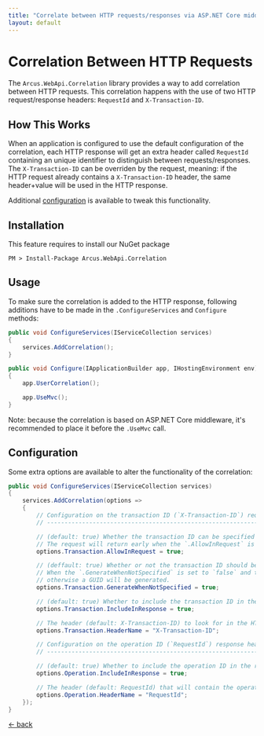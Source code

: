 ```yaml
---
title: "Correlate between HTTP requests/responses via ASP.NET Core middleware"
layout: default
---
```


# Correlation Between HTTP Requests

The `Arcus.WebApi.Correlation` library provides a way to add correlation between HTTP requests. 
This correlation happens with the use of two HTTP request/response headers: `RequestId` and `X-Transaction-ID`.

## How This Works

When an application is configured to use the default configuration of the correlation, each HTTP response will get an extra header called `RequestId` containing an unique identifier to distinguish between requests/responses.
The `X-Transaction-ID` can be overriden by the request, meaning: if the HTTP request already contains a `X-Transaction-ID` header, the same header+value will be used in the HTTP response.

Additional [configuration](#configuration) is available to tweak this functionality.

## Installation

This feature requires to install our NuGet package

```shell
PM > Install-Package Arcus.WebApi.Correlation
```

## Usage

To make sure the correlation is added to the HTTP response, following additions have to be made in the `.ConfigureServices` and `Configure` methods:

```csharp
public void ConfigureServices(IServiceCollection services)
{
    services.AddCorrelation();
}

public void Configure(IApplicationBuilder app, IHostingEnvironment env)
{
    app.UserCorrelation();

    app.UseMvc();
}
```

Note: because the correlation is based on <span>ASP.NET</span> Core middleware, it's recommended to place it before the `.UseMvc` call.

## Configuration

Some extra options are available to alter the functionality of the correlation:

```csharp
public void ConfigureServices(IServiceCollection services)
{
    services.AddCorrelation(options =>
    {
        // Configuration on the transaction ID (`X-Transaction-ID`) request/response header.
        // ---------------------------------------------------------------------------------

        // (default: true) Whether the transaction ID can be specified in the request, and will be used throughout the request handling.
        // The request will return early when the `.AllowInRequest` is set to `false` and the request does contain the header.
        options.Transaction.AllowInRequest = true;

        // (deffault: true) Whether or not the transaction ID should be generated when there isn't any transaction ID found in the request.
        // When the `.GenerateWhenNotSpecified` is set to `false` and the request doesn't contain the header, no value will be available for the transaction ID; 
        // otherwise a GUID will be generated.
        options.Transaction.GenerateWhenNotSpecified = true;

        // (default: true) Whether to include the transaction ID in the response.
        options.Transaction.IncludeInResponse = true;

        // The header (default: X-Transaction-ID) to look for in the HTTP request, and will be set in the HTTP response.
        options.Transaction.HeaderName = "X-Transaction-ID";

        // Configuration on the operation ID (`RequestId`) response header.
        // ----------------------------------------------------------------

        // (default: true) Whether to include the operation ID in the response.
        options.Operation.IncludeInResponse = true;

        // The header (default: RequestId) that will contain the operation ID in the HTTP response.
        options.Operation.HeaderName = "RequestId";
    });
}
```

[&larr; back](/)